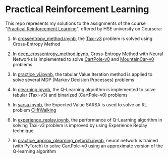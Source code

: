 # Practical Reinforcement Learning


This repo represents my solutions to the assignments of the course "[Practical Reinforcement Learning](https://www.coursera.org/learn/practical-rl/home/welcome)", offered by HSE university on Coursera: 

1. In [crossentropy_method.ipynb](https://github.com/hsmirzaie/Practical_RL/blob/main/crossentropy_method.ipynb), the [Taxi-v3](https://gym.openai.com/envs/Taxi-v3/}{(Taxi-v3)) problem is solved using Cross-Entropy Method

2. In [deep_crossentropy_method.ipynb](https://github.com/hsmirzaie/Practical_RL/blob/main/deep_crossentropy_method.ipynb), Cross-Entropy Method with Neural Networks  is implemented to solve [CartPole-v0](https://gym.openai.com/envs/CartPole-v0/) and [MountainCar-v0](https://gym.openai.com/envs/MountainCar-v0/) problems

3. In [practice_vi.ipynb](https://github.com/hsmirzaie/Practical_RL/blob/main/practice_vi.ipynb), the tabular Value Iteration method is applied to solve several MDP (Markov Decision Processes) problems

4. In [qlearning.ipynb](https://github.com/hsmirzaie/Practical_RL/blob/main/qlearning.ipynb), the Q-Learning algorithm is implemented to solve tabular (Taxi-v3) and binarized (CartPole-v0) problems

5. In [sarsa.ipynb](https://github.com/hsmirzaie/Practical_RL/blob/main/sarsa.ipynb), the Expected Value SARSA is used to solve an RL problem [CliffWalking](https://github.com/openai/gym/blob/master/gym/envs/toy_text/cliffwalking.py)


6. In [experience_replay.ipynb](https://github.com/hsmirzaie/Practical_RL/blob/main/experience_replay.ipynb), the performance of Q-Learning algorithm in solving Taxi-v3 problem is improved by using Experience Replay technique


7. In [practice_approx_qlearning_pytorch.ipynb](https://github.com/hsmirzaie/Practical_RL/blob/main/practice_approx_qlearning_pytorch.ipynb), neural network is trained (with PyTorch) to solve CartPole-v0 using an approximate version of the Q-learning algorithm
